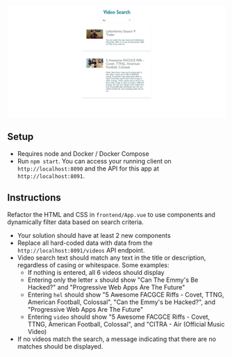 ![Video search](video-search.png)

## Setup

* Requires node and Docker / Docker Compose
* Run `npm start`. You can access your running client on `http://localhost:8090` and the API for this app at `http://localhost:8091`.

## Instructions

Refactor the HTML and CSS in `frontend/App.vue` to use components and dynamically filter data based on search criteria.

* Your solution should have at least 2 new components
* Replace all hard-coded data with data from the `http://localhost:8091/videos` API endpoint.
* Video search text should match any text in the title or description, regardless of casing or whitespace. Some examples:
  * If nothing is entered, all 6 videos should display
  * Entering only the letter `x` should show "Can The Emmy's Be Hacked?" and "Progressive Web Apps Are The Future"
  * Entering `hel` should show "5 Awesome FACGCE Riffs - Covet, TTNG, American Football, Colossal", "Can the Emmy's be Hacked?", and "Progressive Web Apps Are The Future"
  * Entering `video` should show "5 Awesome FACGCE Riffs - Covet, TTNG, American Football, Colossal", and "CITRA - Air (Official Music Video)
* If no videos match the search, a message indicating that there are no matches should be displayed.
